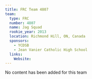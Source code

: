 ```yaml
---
title: FRC Team 4807
team:
  type: FRC
  number: 4807
  name: Jag Squad
  rookie_year: 2013
  location: Richmond Hill, ON, Canada
  sponsors:
    - YCDSB
    - Jean Vanier Catholic High School
  links:
    Website: 
---
```

No content has been added for this team